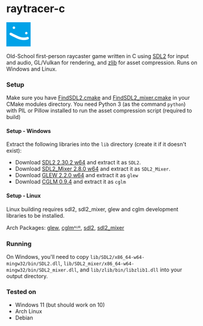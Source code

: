 # raytracer-c

![](Assets/actor/BLOB2.png)

Old-School first-person raycaster game written in C using [SDL2](https://www.libsdl.org/) for input and audio, GL/Vulkan for rendering, and [zlib](https://www.zlib.net/) for asset compression.
Runs on Windows and Linux.

### Setup
Make sure you have [FindSDL2.cmake](https://github.com/tcbrindle/sdl2-cmake-scripts/blob/master/FindSDL2.cmake) and [FindSDL2_mixer.cmake](https://github.com/tcbrindle/sdl2-cmake-scripts/blob/master/FindSDL2_mixer.cmake) in your CMake modules directory.
You need Python 3 (as the command `python`) with PIL or Pillow installed to run the asset compression script (required to build)

#### Setup - Windows
Extract the following libraries into the `lib` directory (create it if it doesn't exist):
- Download [SDL2 2.30.2 w64](https://github.com/libsdl-org/SDL/releases/download/release-2.30.2/SDL2-devel-2.30.2-mingw.zip)
and extract it as `SDL2`.
- Download [SDL2_Mixer 2.8.0 w64](https://github.com/libsdl-org/SDL_mixer/releases/download/release-2.8.0/SDL2_mixer-devel-2.8.0-mingw.zip) 
and extract it as `SDL2_Mixer`.
- Download [GLEW 2.2.0 w64](https://github.com/nigels-com/glew/releases/download/glew-2.2.0/glew-2.2.0-win32.zip) and extract it as `glew`
- Download [CGLM 0.9.4](https://github.com/recp/cglm/archive/refs/tags/v0.9.4.zip) and extract it as `cglm`

#### Setup - Linux
Linux building requires sdl2, sdl2_mixer, glew and cglm development libraries to be installed.

Arch Packages:
[glew](https://archlinux.org/packages/extra/x86_64/glew/),
[cglmᴬᵁᴿ](https://aur.archlinux.org/packages/cglm),
[sdl2](https://archlinux.org/packages/extra/x86_64/sdl2/),
[sdl2_mixer](https://archlinux.org/packages/extra/x86_64/sdl2_mixer/)

### Running
On Windows, you'll need to copy `lib/SDL2/x86_64-w64-mingw32/bin/SDL2.dll`, `lib/SDL2_mixer/x86_64-w64-mingw32/bin/SDL2_mixer.dll`, and `lib/zlib/bin/libzlib1.dll` into your output directory.

### Tested on
- Windows 11 (but should work on 10)
- Arch Linux
- Debian
